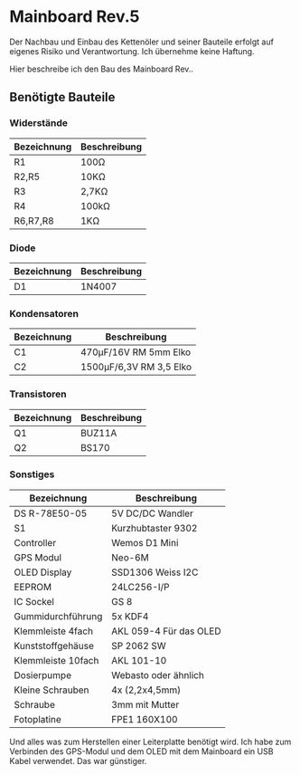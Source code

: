 # Mainboard Rev.5


Der Nachbau und Einbau des Kettenöler und seiner Bauteile erfolgt auf eigenes Risiko und Verantwortung. Ich übernehme keine Haftung.

Hier beschreibe ich den Bau des Mainboard Rev..

## Benötigte Bauteile

### Widerstände

|Bezeichnung        |Beschreibung               |
|-------------------|---------------------------|
|R1                 |100Ω                       |
|R2,R5              |10KΩ                       |
|R3                 |2,7KΩ                      |
|R4                 |100kΩ                      |
R6,R7,R8            |1KΩ                        |

### Diode

|Bezeichnung        |Beschreibung               |
|-------------------|---------------------------|
|D1                 |1N4007                     |

### Kondensatoren

|Bezeichnung        |Beschreibung               |
|-------------------|---------------------------|
|C1                 |470µF/16V  RM 5mm  Elko    |
|C2                 |1500µF/6,3V RM 3,5  Elko   |

### Transistoren

|Bezeichnung        |Beschreibung               |
|-------------------|---------------------------|
|Q1                 |BUZ11A                     |
|Q2                 |BS170                      |

### Sonstiges

|Bezeichnung        |Beschreibung               |
|-------------------|---------------------------|
|DS R-78E50-05      |5V DC/DC Wandler           |
|S1                 |Kurzhubtaster 9302         |
|Controller         |Wemos D1 Mini              |
|GPS Modul          |Neo-6M                     |
|OLED Display       |SSD1306 Weiss I2C          |
|EEPROM             |24LC256-I/P                |
|IC Sockel          |GS 8                       |
|Gummidurchführung  |5x	KDF4                    |
|Klemmleiste 4fach  |AKL 059-4  Für das OLED    |
|Kunststoffgehäuse  |SP 2062 SW                 |
|Klemmleiste 10fach |AKL 101-10                 |
|Dosierpumpe        |Webasto oder ähnlich       |
|Kleine Schrauben   |4x (2,2x4,5mm)             |
|Schraube           |3mm mit Mutter             |
|Fotoplatine        |FPE1 160X100               |

Und alles was zum Herstellen einer Leiterplatte benötigt wird.
Ich habe zum Verbinden des GPS-Modul und dem OLED mit dem Mainboard ein USB Kabel verwendet. Das war günstiger.
